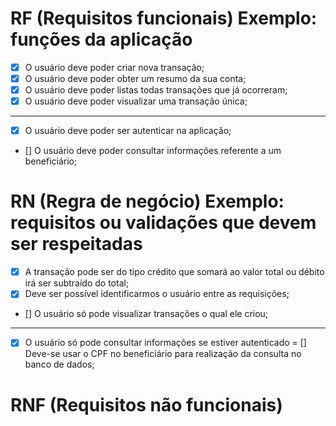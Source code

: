 # RF (Requisitos funcionais) Exemplo: funções da aplicação

- [x] O usuário deve poder criar nova transação;
- [x] O usuário deve poder obter um resumo da sua conta;
- [x] O usuário deve poder listas todas transações que já ocorreram;
- [x] O usuário deve poder visualizar uma transação única;

-----------------------------------------------------------------------------

- [x] O usuário deve poder ser autenticar na aplicação;
- [] O usuário deve poder consultar informações referente a um beneficiário;

# RN (Regra de negócio) Exemplo: requisitos ou validações que devem ser respeitadas

- [x] A transação pode ser do tipo crédito que somará ao valor total ou débito irá ser subtraído do total;
- [x] Deve ser possível identificarmos o usuário entre as requisições;
- [] O usuário só pode visualizar transações o qual ele criou;

----------------------------------------------------------------------------

- [x] O usuário só pode consultar informações se estiver autenticado
= [] Deve-se usar o CPF no beneficiário para realização da consulta no banco de dados;

# RNF (Requisitos não funcionais)